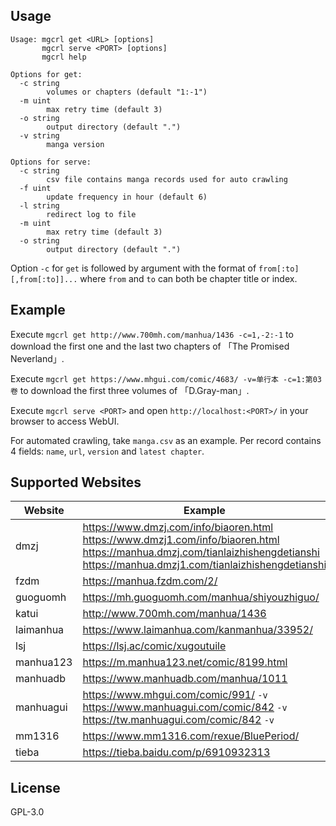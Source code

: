 ## Usage

```
Usage: mgcrl get <URL> [options]
       mgcrl serve <PORT> [options]
       mgcrl help

Options for get:
  -c string
        volumes or chapters (default "1:-1")
  -m uint
        max retry time (default 3)
  -o string
        output directory (default ".")
  -v string
        manga version

Options for serve:
  -c string
        csv file contains manga records used for auto crawling
  -f uint
        update frequency in hour (default 6)
  -l string
        redirect log to file
  -m uint
        max retry time (default 3)
  -o string
        output directory (default ".")
```

Option `-c` for `get` is followed by argument with the format of `from[:to][,from[:to]]...` where `from` and `to` can both be chapter title or index.

## Example

Execute `mgcrl get http://www.700mh.com/manhua/1436 -c=1,-2:-1` to download the first one and the last two chapters of 「The Promised Neverland」.

Execute `mgcrl get https://www.mhgui.com/comic/4683/ -v=单行本 -c=1:第03卷` to download the first three volumes of 「D.Gray-man」.

Execute `mgcrl serve <PORT>` and open `http://localhost:<PORT>/` in your browser to access WebUI.

For automated crawling, take `manga.csv` as an example. Per record contains 4 fields: `name`, `url`, `version` and `latest chapter`.

## Supported Websites

| Website | Example |
| ------- | -------- |
| dmzj | https://www.dmzj.com/info/biaoren.html<br>https://www.dmzj1.com/info/biaoren.html<br>https://manhua.dmzj.com/tianlaizhishengdetianshi<br>https://manhua.dmzj1.com/tianlaizhishengdetianshi |
| fzdm | https://manhua.fzdm.com/2/ |
| guoguomh | https://mh.guoguomh.com/manhua/shiyouzhiguo/ |
| katui | http://www.700mh.com/manhua/1436 |
| laimanhua | https://www.laimanhua.com/kanmanhua/33952/ |
| lsj | https://lsj.ac/comic/xugoutuile |
| manhua123 | https://m.manhua123.net/comic/8199.html |
| manhuadb | https://www.manhuadb.com/manhua/1011 |
| manhuagui | https://www.mhgui.com/comic/991/ `-v`<br>https://www.manhuagui.com/comic/842 `-v`<br>https://tw.manhuagui.com/comic/842 `-v` |
| mm1316 | https://www.mm1316.com/rexue/BluePeriod/ |
| tieba | https://tieba.baidu.com/p/6910932313 |

## License

GPL-3.0
